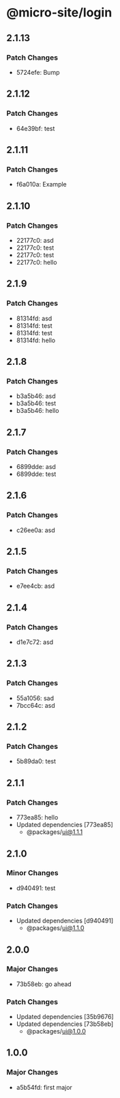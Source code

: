 # @micro-site/login

## 2.1.13

### Patch Changes

- 5724efe: Bump

## 2.1.12

### Patch Changes

- 64e39bf: test

## 2.1.11

### Patch Changes

- f6a010a: Example

## 2.1.10

### Patch Changes

- 22177c0: asd
- 22177c0: test
- 22177c0: test
- 22177c0: hello

## 2.1.9

### Patch Changes

- 81314fd: asd
- 81314fd: test
- 81314fd: test
- 81314fd: hello

## 2.1.8

### Patch Changes

- b3a5b46: asd
- b3a5b46: test
- b3a5b46: hello

## 2.1.7

### Patch Changes

- 6899dde: asd
- 6899dde: test

## 2.1.6

### Patch Changes

- c26ee0a: asd

## 2.1.5

### Patch Changes

- e7ee4cb: asd

## 2.1.4

### Patch Changes

- d1e7c72: asd

## 2.1.3

### Patch Changes

- 55a1056: sad
- 7bcc64c: asd

## 2.1.2

### Patch Changes

- 5b89da0: test

## 2.1.1

### Patch Changes

- 773ea85: hello
- Updated dependencies [773ea85]
  - @packages/ui@1.1.1

## 2.1.0

### Minor Changes

- d940491: test

### Patch Changes

- Updated dependencies [d940491]
  - @packages/ui@1.1.0

## 2.0.0

### Major Changes

- 73b58eb: go ahead

### Patch Changes

- Updated dependencies [35b9676]
- Updated dependencies [73b58eb]
  - @packages/ui@1.0.0

## 1.0.0

### Major Changes

- a5b54fd: first major
